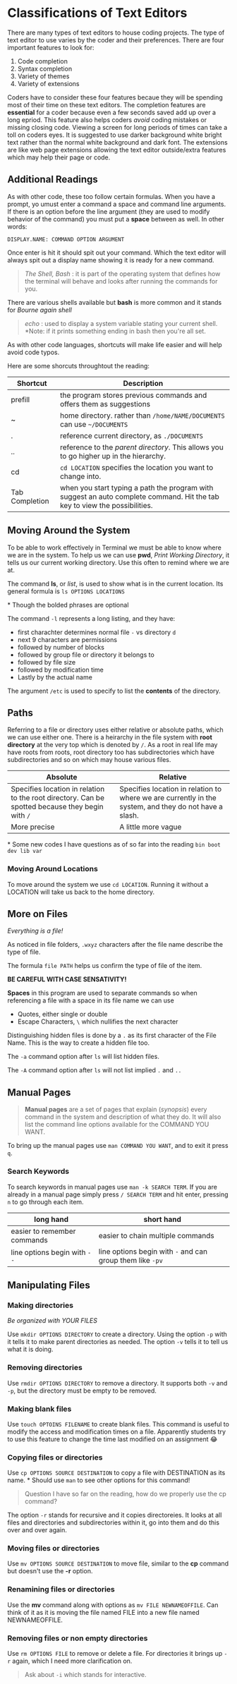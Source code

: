 # Classifications of Text Editors

There are many types of text editors to house coding projects. The type of text editor to use varies by the coder and their preferences. There are four important features to look for:

1. Code completion
1. Syntax completion
1. Variety of themes
1. Variety of extensions

Coders have to consider these four features becaue they will be spending most of their time on these text editors. The completion features are **essential** for a coder because even a few seconds saved add up over a long epriod. This feature also helps coders *avoid* coding mistakes or missing closing code. Viewing a screen for long periods of times can take a toll on coders eyes. It is suggested to use darker background white bright text rather than the normal white background and dark font. The extensions are like web page extensions allowing the text editor outside/extra features which may help their page or code. 

## Additional Readings
As with other code, these too follow certain formulas. When you have a prompt, yo umust enter a command a space and command line arguments. If there is an option before the line argument (they are used to modify behavior of the command) you must put a **space** between as well. In other words:

```DISPLAY.NAME: COMMAND OPTION ARGUMENT```

Once enter is hit it should spit out your command. Which the text editor will always spit out a display name showing it is ready for a new command. 

>*The Shell, Bash* \:
> it is part of the operating system that defines how the terminal will behave and looks after running the commands for you.

There are various shells available but **bash** is more common and it stands for *Bourne again shell* 

> *echo* \:
> used to display a system variable stating your current shell. 
\*Note: if it prints something ending in bash then you're all set. 

As with other code languages, shortcuts will make life easier and will help avoid code typos. 

Here are some shorcuts throughtout the reading:


Shortcut|Description
---------|------------
prefill|the program stores previous commands and offers them as suggestions
\~ | home directory. rather than ```/home/NAME/DOCUMENTS``` can use ```~/DOCUMENTS```
\. | reference current directory, as ```./DOCUMENTS```
\.\. | reference to the *parent directory*. This allows you to go higher up in the hierarchy. 
cd | ```cd LOCATION``` specifies the location you want to change into.
Tab Completion | when you start typing a path the program with suggest an auto complete command. Hit the tab key to view the possibilities. 


## Moving Around the System

To be able to work effectively in Terminal we must be able to know where we are in the system. To help us we can use **pwd**, *Print Working Directory*, it tells us our current working directory. Use this often to remind where we are at. 

The command **ls**, or *list*, is used to show what is in the current location. Its general formula is 
```ls OPTIONS LOCATIONS```

\* Though the bolded phrases are optional

The command ```-l``` represents a long listing, and they have:
+ first charachter determines normal file ```-``` vs directory ```d```
+ next 9 characters are permissions 
+ followed by number of blocks
+ followed by group file or directory it belongs to
+ followed by file size
+ followed by modification time
+ Lastly by the actual name 

The argument ```/etc``` is used to specify to list the **contents** of the directory.

## Paths

Referring to a file or directory uses either relative or absolute paths, which we can use either one. There is a heirarchy in the file system with **root directory** at the very top which is denoted by ```/```. As a root in real life may have roots from roots, root directory too has subdirectories which have subdirectories and so on which may house various files. 

Absolute | Relative
---------|----------
Specifies location in relation to the root directory. Can be spotted because they begin with ```/``` | Specifies location in relation to where we are currently in the system, and they do not have a slash. 
More precise | A little more vague

\* Some new codes I have questions as of so far into the reading ```bin boot dev lib var```

### Moving Around Locations

To move around the system we use ``cd LOCATION``. Running it without a LOCATION will take us back to the home directory. 

## More on Files

*Everything is a file!*

As noticed in file folders, ```.wxyz``` characters after the file name describe the type of file. 

The formula ```file PATH``` helps us confirm the type of file of the item. 

**BE CAREFUL WITH CASE SENSATIVITY!**

**Spaces** in this program are used to separate commands so when referencing a file with a space in its file name we can use 

+ Quotes, either single or double
+ Escape Characters, ```\``` which nullifies the next character

Distinguishing hidden files is done by a ```.``` as its first character of the File Name. This is the way to create a hidden file too. 

The ```-a``` command option after ```ls``` will list hidden files. 

The ```-A``` command option after ```ls``` will not list implied ```.``` and ```..```

## Manual Pages

> **Manual pages** are a set of pages that explain (*synopsis*) every command in the system and description of what they do. It will also list the command line options available for the COMMAND YOU WANT. 

To bring up the manual pages use ```man COMMAND YOU WANT```, and to exit it press ```q```.

### Search Keywords
To search keywords in manual pages use ```man -k SEARCH TERM```. If you are already in a manual page simply press ```/ SEARCH TERM``` and hit enter, pressing ```n``` to go through each item.

long hand | short hand 
----------|-----------
easier to remember commands | easier to chain multiple commands
line options begin with ```--``` | line options begin with ```-``` and can group them like ```-pv```

## Manipulating Files

### Making directories

 *Be organized with YOUR FILES* 
 
 Use ```mkdir OPTIONS DIRECTORY``` to create a directory. Using the option ```-p``` with it tells it to make parent directories as needed. The option ```-v``` tells it to tell us what it is doing. 

### Removing directories

Use ```rmdir OPTIONS DIRECTORY``` to remove a directory. It supports both ```-v``` and ```-p```, but the directory must be empty to be removed. 

### Making blank files

Use ```touch OPTOINS FILENAME``` to create blank files. This command is useful to modify the access and modification times on a file. Apparently students try to use this feature to change the time last modified on an assignment :joy:

### Copying files or directories

Use ```cp OPTIONS SOURCE DESTINATION``` to copy a file with DESTINATION as its name. \* Should use ```man``` to see other options for this command!

> Question I have so far on the reading, how do we properly use the cp command?

The option ```-r``` stands for recursive and it copies directoreies. It looks at all files and directories and subdirectories within it, go into them and do this over and over again. 

### Moving files or directories

Use ```mv OPTIONS SOURCE DESTINATION``` to move file, similar to the **cp** command but doesn't use the **-r** option. 

### Renamining files or directories

Use the **mv** command along with options as ```mv FILE NEWNAMEOFFILE```. Can think of it as it is moving the file named FILE into a new file named NEWNAMEOFFILE. 

### Removing files or non empty directories

Use ```rm OPTIONS FILE``` to remove or delete a file. For directories it brings up ```-r``` again, which I need more clarification on. 
> Ask about ```-i``` which stands for interactive.
